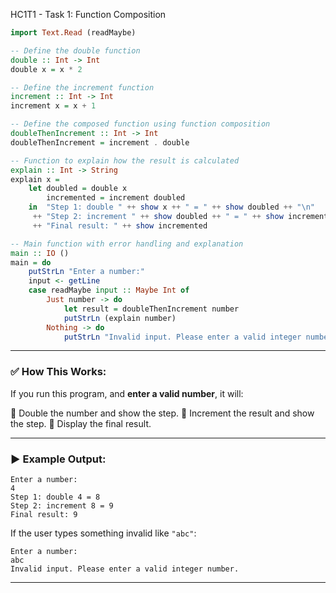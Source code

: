 HC1T1 - Task 1: Function Composition


```haskell
import Text.Read (readMaybe)

-- Define the double function
double :: Int -> Int
double x = x * 2

-- Define the increment function
increment :: Int -> Int
increment x = x + 1

-- Define the composed function using function composition
doubleThenIncrement :: Int -> Int
doubleThenIncrement = increment . double

-- Function to explain how the result is calculated
explain :: Int -> String
explain x =
    let doubled = double x
        incremented = increment doubled
    in  "Step 1: double " ++ show x ++ " = " ++ show doubled ++ "\n"
     ++ "Step 2: increment " ++ show doubled ++ " = " ++ show incremented ++ "\n"
     ++ "Final result: " ++ show incremented

-- Main function with error handling and explanation
main :: IO ()
main = do
    putStrLn "Enter a number:"
    input <- getLine
    case readMaybe input :: Maybe Int of
        Just number -> do
            let result = doubleThenIncrement number
            putStrLn (explain number)
        Nothing -> do
            putStrLn "Invalid input. Please enter a valid integer number."
```

---

### ✅ How This Works:

If you run this program, and **enter a valid number**, it will:

🔸 Double the number and show the step.
🔸 Increment the result and show the step.
🔸 Display the final result.

---

### ▶ Example Output:

```
Enter a number:
4
Step 1: double 4 = 8
Step 2: increment 8 = 9
Final result: 9
```

If the user types something invalid like `"abc"`:

```
Enter a number:
abc
Invalid input. Please enter a valid integer number.
```

---

